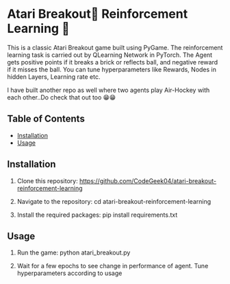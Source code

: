 # Atari Breakout🥎 Reinforcement Learning :robot:

This is a classic Atari Breakout game built using PyGame. The reinforcement learning task is carried out by QLearning Network in PyTorch. The Agent gets positive points if it breaks a brick or reflects ball, and negative reward if it misses the ball. You can tune hyperparameters like Rewards, Nodes in hidden Layers, Learning rate etc.

I have built another repo as well where two agents play Air-Hockey with each other..Do check that out too :grin::grin:

## Table of Contents

- [Installation](#installation)
- [Usage](#usage)

## Installation

1. Clone this repository:
https://github.com/CodeGeek04/atari-breakout-reinforcement-learning

2. Navigate to the repository:
cd atari-breakout-reinforcement-learning

3. Install the required packages:
pip install requirements.txt

## Usage

1. Run the game:
python atari_breakout.py

2. Wait for a few epochs to see change in performance of agent. Tune hyperparameters according to usage
